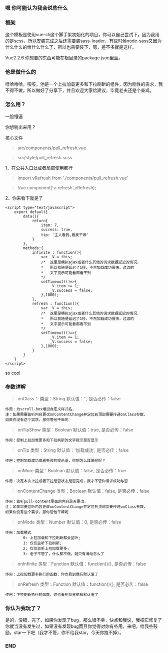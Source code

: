 ### 嗯 你可能认为我会说些什么 

### 框架 
这个模板是使用vue-cli这个脚手架初始化的项目，你可以自己尝试下。因为我用的是scss，所以安装完成之后还需要装sass-loader，有些时候node-sass又因为什么什么的给什么什么了，所以也需要装下，嗯，差不多就是这样。

Vue2.2.6  你想要的东西可能在根目录的package.json里面。

### 他是做什么的 
哇哈哈哈，咳咳，他是一个上拉加载更多和下拉刷新的组件，因为刚性的需求，我不得不做，所以做好了分享下，并且欢迎大家给建议，毕竟老夫还是个柴鸡。

### 怎么用？
一脸懵逼

你想剔出来用？

核心文件

>src/components/pull_refresh.vue

>src/style/pull_refresh.scss

1、在公共入口处或者局部使用都行

>import vRefresh from './components/pull_refresh.vue'

>Vue.component('v-refresh',vRefresh);

2、你来看下就是了
    <template>
        <div>
            <v-refresh 
            :on-class = "'model-scroll'"
            :on-mode = "0"
            :on-more = "success"  
            :on-tip = "tip"
            :on-tip-show = "true"
            :on-infinite = "infinite"
            :on-refresh = "refresh" >
                <ul class="model-list">
                    <li v-for="(i,index) in item">
                        <span>{{i}}</span>
                    </li>
                </ul>
            </v-refresh>
        </div>
    </template>

    <script type="text/javascript">
        export default{
            data(){
                return{
                    item: 7,
                    success: true,
                    tip: '主人看我,看我干嘛'
                }
            },
            methods:{
                infinite : function(){
                    var _V = this;
                    /*  这里是模拟ajax或者什么其他的请求数据延迟的情况，
                    *   所以我随便延迟了1秒，不然加载成功很快，过渡的
                    *   文字提示可能看都看不到
                    */
                    setTimeout(()=>{
                        _V.item += 1;
                        _V.success = false;
                    },1000);
                },
                refresh : function(){
                    var _V = this;
                    /*  这里是模拟ajax或者什么其他的请求数据延迟的情况，
                    *   所以我随便延迟了1秒，不然加载成功很快，过渡的
                    *   文字提示可能看都看不到
                    */
                    setTimeout(()=>{
                        _V.item += 1;
                        _V.success = false;
                    },1000);
                }
            }
        }
    </script>

so cool

### 参数详解
>onClass：
    类型：String
    默认值：'',
    是否必传：false

    作用：为scroll-box增加自定义样式名，
    注：如果需要监听内容更改onContentChange并定位到顶部需要传递onClass参数，
    如果你没有这个需求，那你管他干嘛呢

>onTipShow
    类型：Boolean
    默认值：true,
    是否必传：false

    作用：控制上拉加载更多和下拉刷新的文字提示是否显示

>onTip
    类型：String
    默认值：'加载成功',
    是否必传：false

    作用：控制加载成功或者失败的提示语，你想怎么蹂躏他呢？

>onMore
    类型：Boolean
    默认值：false,
    是否必传：true

    作用：决定本次上拉或者下拉是否状态是否完成，我才不管你请求成功与否

>onContentChange
    类型：Boolean
    默认值：false,
    是否必传：false

    作用：监听pull-content里面的内容是否更改，
    注：如果需要监听内容更改onContentChange并定位到顶部需要传递onClass参数，
    如果你没有这个需求，那你管他干嘛呢

>onMode
    类型：Number
    默认值：0,
    是否必传：false

    作用：加载模式
            0: 上拉加载和下拉刷新都会监听;
            1: 仅仅监听下拉刷新;
            2: 仅仅监听上拉加载更多;
            3: 老子不管了，什么都不做，就只有滑动怎么了

>onInfinite
    类型：Function
    默认值：function(){},
    是否必传：false

    作用：上拉加载更多执行的函数，你也看到我有默认值了

>onRefresh
    类型：Function
    默认值：function(){},
    是否必传：false

    作用：下拉刷新执行的函数，你也看到我兄弟有默认值了


### 你认为我玩了？

是的，没错，完了，如果你发现了bug，那么很不幸，快点和我说，我把它修复了你就当没有发生过，如果没有发现bug而且你觉得对你有些用，来吧，给我些鼓励，star一下吧（我才不管，你不给我star，今天你跑不掉）。

### END
